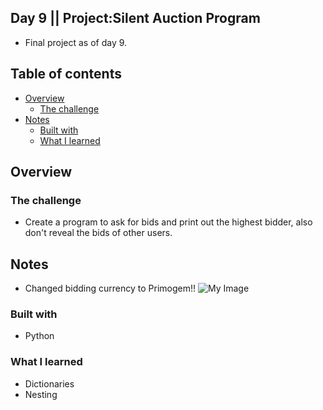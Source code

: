 ## Day 9 || Project:Silent Auction Program
- Final project as of day 9.

## Table of contents

- [Overview](#overview)
  - [The challenge](#the-challenge)
- [Notes](#notes)
  - [Built with](#built-with)
  - [What I learned](#what-i-learned)

## Overview

### The challenge

- Create a program to ask for bids and print out the highest bidder, also don't reveal the bids of other users.

## Notes

- Changed bidding currency to Primogem!!
![My Image](https://www.google.com/imgres?q=primogem%20png&imgurl=https%3A%2F%2Fupload-os-bbs.hoyolab.com%2Fupload%2F2024%2F02%2F02%2F132046077%2Fd5e8c96fb331b89aca25b53f3b70771c_5080260129234238068.png&imgrefurl=https%3A%2F%2Fwww.hoyolab.com%2Farticle%2F24846401&docid=lfRmEoITVTMlxM&tbnid=0-iHGpGewasFxM&vet=12ahUKEwi6-v3Vx8SOAxUHXWwGHcWZA-oQM3oECBYQAA..i&w=284&h=292&hcb=2&itg=1&ved=2ahUKEwi6-v3Vx8SOAxUHXWwGHcWZA-oQM3oECBYQAA)

### Built with

- Python

### What I learned
- Dictionaries 
- Nesting